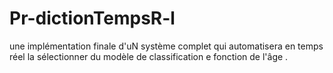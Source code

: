 # Pr-dictionTempsR-l
une implémentation finale d'uN système complet qui automatisera en temps réel la sélectionner du modèle de classification e fonction de l'âge .
